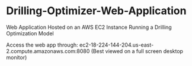 # Drilling-Optimizer-Web-Application
Web Application Hosted on an AWS EC2 Instance Running a Drilling Optimization Model

Access the web app through: ec2-18-224-144-204.us-east-2.compute.amazonaws.com:8080 (Best viewed on a full screen desktop monitor)

